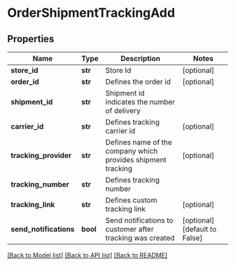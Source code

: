 # OrderShipmentTrackingAdd

## Properties
Name | Type | Description | Notes
------------ | ------------- | ------------- | -------------
**store_id** | **str** | Store Id | [optional] 
**order_id** | **str** | Defines the order id | [optional] 
**shipment_id** | **str** | Shipment id indicates the number of delivery | 
**carrier_id** | **str** | Defines tracking carrier id | [optional] 
**tracking_provider** | **str** | Defines name of the company which provides shipment tracking | [optional] 
**tracking_number** | **str** | Defines tracking number | 
**tracking_link** | **str** | Defines custom tracking link | [optional] 
**send_notifications** | **bool** | Send notifications to customer after tracking was created | [optional] [default to False]

[[Back to Model list]](../README.md#documentation-for-models) [[Back to API list]](../README.md#documentation-for-api-endpoints) [[Back to README]](../README.md)


